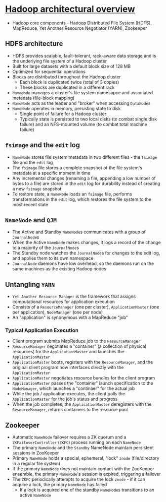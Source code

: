# [Hadoop architectural overview](https://www.datadoghq.com/blog/hadoop-architecture-overview/)

* Hadoop core components - Hadoop Distributed File System (HDFS), MapReduce, Yet Another Resource Negotiator (YARN), Zookeeper

## HDFS architecture

* HDFS provides scalable, fault-tolerant, rack-aware data storage and is the underlying file system of a Hadoop cluster
* Built for large datasets with a default block size of 128 MB
* Optimized for sequential operations
* Blocks are distributed throughout the Hadoop cluster
  * Each block is duplicated twice (total of 3 copies)
  * These blocks are duplicated in a different rack
* `NameNode` manages a cluster's file system namesapce and associated metadata (file-block mapping)
* `NameNode` acts as the leader and "broker" when accessing `DataNode`s
* `NameNode` operates in memory, persisting state to disk
  * Single point of failure for a Hadoop cluster
  * Typically state is persisted to two local disks (to combat single disk failure) and an NFS-mounted volume (to combat total machine failure)

## `fsimage` and the `edit` log

* `NameNode` stores file system metadata in two different files - the `fsimage` file and the `edit` log
* The `fsimage` file stores a complete snapshot of the file system's metadata at a specific moment in time
* Any incremental changes (renaming a file, appending a low number of bytes to a file) are stored in the `edit` log for durability instead of creating a new `fsimage` snapshot
* To restore state, a `NameNode` loads an `fsimage` file, performs transformations in the `edit` log, which restores the file system to the most recent state

## `NameNode` and `QJM`

* The Active and Standby `NameNode`s communicates with a group of `JournalNode`s
* When the Active `NameNode` makes changes, it logs a record of the change to a majority of the `JournalNode`s
* The Standby node watches the `JournalNode`s for changes to the edit log, and applies them to its own namespace
* `JournalNode` daemons have low overhead, so the daemons run on the same machines as the existing Hadoop nodes

## Untangling `YARN`

* `Yet Another Resource Manager` is the framework that assigns computational resources for application execution
* Consists of a `ResourceManager` (one per cluster), `ApplicationMaster` (one per application), `NodeManager` (one per node)
* An "application" is synonymous with a MapReduce "job"

### Typical Application Execution

* Client program submits MapReduce job to the `ResourceManager`
* `ResourceManager` negotiates a "container" (a collection of physical resources) for the `ApplicationMaster` and launches the `ApplicationMaster`
* `ApplicationMaster` boots, registers with the `ResourceManager`, and the original client program now interfaces directly with the `ApplicationMaster`
* `ApplicationMaster` negotiates resource bundles for the client program
* `ApplicationMaster` passes the "container" launch specification to the `NodeManager`, which launches a "continaer" for the actual job
* While the job / application executes, the client polls the `ApplicationMaster` for the job's status and progress
* When the job completes, the `ApplicationMaster` deregisters with the `ResourceManager`, returns containers to the resource pool

## Zookeeper

* Automatic `NameNode` failover requires a ZK quorum and a `ZKFailoverController` (`ZKFC`) process running on each `NameNode`
* The primary `NameNode` and the `Standby` NameNode maintain persistent sessions in ZooKeeper
* Primary `NameNode` holds a special, ephemeral, "lock" `znode` (file/directory in a regular file system)
* If the primary `NameNode` does not maintain contact with the ZooKeeper ensemble, the primary `NameNode`'s session is expired, triggering a failover
* The `ZKFC` periodically attempts to acquire the lock `znode` - if it can acquire a lock, the primary `NameNode` has failed
  * If a lock is acquired one of the standby `NameNode`s transitions to an active `NameNode`


